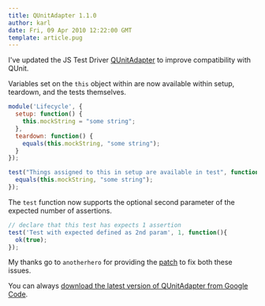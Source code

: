 ```yaml
---
title: QUnitAdapter 1.1.0
author: karl
date: Fri, 09 Apr 2010 12:22:00 GMT
template: article.pug
---
```


I've updated the JS Test Driver [QUnitAdapter](http://code.google.com/p/js-test-driver/wiki/QUnitAdapter) to improve compatibility with QUnit.

Variables set on the `this` object within are now available within setup, teardown, and the tests themselves.

```javascript
module('Lifecycle', {
  setup: function() {
    this.mockString = "some string";
  },
  teardown: function() {
    equals(this.mockString, "some string");
  }
});

test("Things assigned to this in setup are available in test", function() {
  equals(this.mockString, "some string");
});
```

The `test` function now supports the optional second parameter of the expected number of assertions.

```javascript
// declare that this test has expects 1 assertion
test('Test with expected defined as 2nd param', 1, function(){
  ok(true);
});
```

My thanks go to `anotherhero` for providing the [patch](http://code.google.com/p/js-test-driver/issues/detail?id=116) to fix both these issues.

You can always [download the latest version of QUnitAdapter from Google Code](http://code.google.com/p/js-test-driver/wiki/QUnitAdapter).
